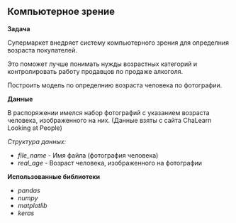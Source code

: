 ## Компьютерное зрение

**Задача**

Супермаркет внедряет систему компьютерного зрения для определния возраста покупателей.

Это поможет лучше понимать нужды возрастных категорий и контролировать работу продавцов по продаже алкоголя.

Построить модель по определнию возраста человека по фотографии.

**Данные**

В распоряжении имелся набор фотографий с указанием возраста человека, изображенного на них. (Данные взяты с сайта ChaLearn Looking at People)

*Структура данных:*

- *file_name* - Имя файла (фотография человека)
- *real_age* - Возраст человека, изображенного на фотографии

**Использованные библиотеки** 

- *pandas*
- *numpy*
- *matplotlib*
- *keras*